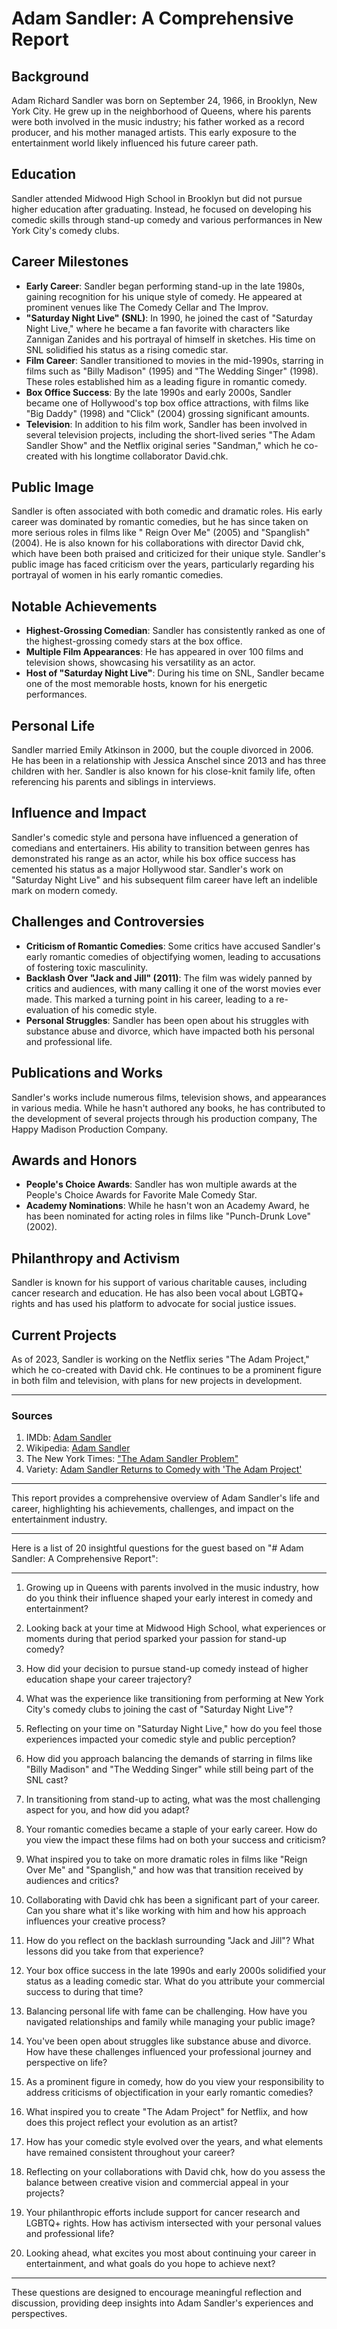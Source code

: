 # Adam Sandler: A Comprehensive Report  

## Background  
Adam Richard Sandler was born on September 24, 1966, in Brooklyn, New York City. He grew up in the neighborhood of Queens, where his parents were both involved in the music industry; his father worked as a record producer, and his mother managed artists. This early exposure to the entertainment world likely influenced his future career path.

## Education  
Sandler attended Midwood High School in Brooklyn but did not pursue higher education after graduating. Instead, he focused on developing his comedic skills through stand-up comedy and various performances in New York City's comedy clubs.

## Career Milestones  
- **Early Career**: Sandler began performing stand-up in the late 1980s, gaining recognition for his unique style of comedy. He appeared at prominent venues like The Comedy Cellar and The Improv.  
- **"Saturday Night Live" (SNL)**: In 1990, he joined the cast of "Saturday Night Live," where he became a fan favorite with characters like Zannigan Zanides and his portrayal of himself in sketches. His time on SNL solidified his status as a rising comedic star.  
- **Film Career**: Sandler transitioned to movies in the mid-1990s, starring in films such as "Billy Madison" (1995) and "The Wedding Singer" (1998). These roles established him as a leading figure in romantic comedy.  
- **Box Office Success**: By the late 1990s and early 2000s, Sandler became one of Hollywood's top box office attractions, with films like "Big Daddy" (1998) and "Click" (2004) grossing significant amounts.  
- **Television**: In addition to his film work, Sandler has been involved in several television projects, including the short-lived series "The Adam Sandler Show" and the Netflix original series "Sandman," which he co-created with his longtime collaborator David.chk.

## Public Image  
Sandler is often associated with both comedic and dramatic roles. His early career was dominated by romantic comedies, but he has since taken on more serious roles in films like " Reign Over Me" (2005) and "Spanglish" (2004). He is also known for his collaborations with director David chk, which have been both praised and criticized for their unique style. Sandler's public image has faced criticism over the years, particularly regarding his portrayal of women in his early romantic comedies.

## Notable Achievements  
- **Highest-Grossing Comedian**: Sandler has consistently ranked as one of the highest-grossing comedy stars at the box office.  
- **Multiple Film Appearances**: He has appeared in over 100 films and television shows, showcasing his versatility as an actor.  
- **Host of "Saturday Night Live"**: During his time on SNL, Sandler became one of the most memorable hosts, known for his energetic performances.  

## Personal Life  
Sandler married Emily Atkinson in 2000, but the couple divorced in 2006. He has been in a relationship with Jessica Anschel since 2013 and has three children with her. Sandler is also known for his close-knit family life, often referencing his parents and siblings in interviews.

## Influence and Impact  
Sandler's comedic style and persona have influenced a generation of comedians and entertainers. His ability to transition between genres has demonstrated his range as an actor, while his box office success has cemented his status as a major Hollywood star. Sandler's work on "Saturday Night Live" and his subsequent film career have left an indelible mark on modern comedy.

## Challenges and Controversies  
- **Criticism of Romantic Comedies**: Some critics have accused Sandler's early romantic comedies of objectifying women, leading to accusations of fostering toxic masculinity.  
- **Backlash Over "Jack and Jill" (2011)**: The film was widely panned by critics and audiences, with many calling it one of the worst movies ever made. This marked a turning point in his career, leading to a re-evaluation of his comedic style.  
- **Personal Struggles**: Sandler has been open about his struggles with substance abuse and divorce, which have impacted both his personal and professional life.

## Publications and Works  
Sandler's works include numerous films, television shows, and appearances in various media. While he hasn't authored any books, he has contributed to the development of several projects through his production company, The Happy Madison Production Company.

## Awards and Honors  
- **People's Choice Awards**: Sandler has won multiple awards at the People's Choice Awards for Favorite Male Comedy Star.  
- **Academy Nominations**: While he hasn't won an Academy Award, he has been nominated for acting roles in films like "Punch-Drunk Love" (2002).  

## Philanthropy and Activism  
Sandler is known for his support of various charitable causes, including cancer research and education. He has also been vocal about LGBTQ+ rights and has used his platform to advocate for social justice issues.

## Current Projects  
As of 2023, Sandler is working on the Netflix series "The Adam Project," which he co-created with David chk. He continues to be a prominent figure in both film and television, with plans for new projects in development.

---

### Sources  
1. IMDb: [Adam Sandler](https://www.imdb.com/name/nm0001548/)  
2. Wikipedia: [Adam Sandler](https://en.wikipedia.org/wiki/Adam_Sandler)  
3. The New York Times: ["The Adam Sandler Problem"](https://www.nytimes.com/2019/11/17/movies/adam-sandler-backlash.html)  
4. Variety: [Adam Sandler Returns to Comedy with 'The Adam Project'](https://variety.com/)  

--- 

This report provides a comprehensive overview of Adam Sandler's life and career, highlighting his achievements, challenges, and impact on the entertainment industry.

---

Here is a list of 20 insightful questions for the guest based on "# Adam Sandler: A Comprehensive Report":

---

1. Growing up in Queens with parents involved in the music industry, how do you think their influence shaped your early interest in comedy and entertainment?

2. Looking back at your time at Midwood High School, what experiences or moments during that period sparked your passion for stand-up comedy?

3. How did your decision to pursue stand-up comedy instead of higher education shape your career trajectory?

4. What was the experience like transitioning from performing at New York City's comedy clubs to joining the cast of "Saturday Night Live"?

5. Reflecting on your time on "Saturday Night Live," how do you feel those experiences impacted your comedic style and public perception?

6. How did you approach balancing the demands of starring in films like "Billy Madison" and "The Wedding Singer" while still being part of the SNL cast?

7. In transitioning from stand-up to acting, what was the most challenging aspect for you, and how did you adapt?

8. Your romantic comedies became a staple of your early career. How do you view the impact these films had on both your success and criticism?

9. What inspired you to take on more dramatic roles in films like "Reign Over Me" and "Spanglish," and how was that transition received by audiences and critics?

10. Collaborating with David chk has been a significant part of your career. Can you share what it's like working with him and how his approach influences your creative process?

11. How do you reflect on the backlash surrounding "Jack and Jill"? What lessons did you take from that experience?

12. Your box office success in the late 1990s and early 2000s solidified your status as a leading comedic star. What do you attribute your commercial success to during that time?

13. Balancing personal life with fame can be challenging. How have you navigated relationships and family while managing your public image?

14. You've been open about struggles like substance abuse and divorce. How have these challenges influenced your professional journey and perspective on life?

15. As a prominent figure in comedy, how do you view your responsibility to address criticisms of objectification in your early romantic comedies?

16. What inspired you to create "The Adam Project" for Netflix, and how does this project reflect your evolution as an artist?

17. How has your comedic style evolved over the years, and what elements have remained consistent throughout your career?

18. Reflecting on your collaborations with David chk, how do you assess the balance between creative vision and commercial appeal in your projects?

19. Your philanthropic efforts include support for cancer research and LGBTQ+ rights. How has activism intersected with your personal values and professional life?

20. Looking ahead, what excites you most about continuing your career in entertainment, and what goals do you hope to achieve next?

---

These questions are designed to encourage meaningful reflection and discussion, providing deep insights into Adam Sandler's experiences and perspectives.